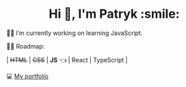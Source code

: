 <h1 align="center"> Hi 👋, I'm Patryk :smile:</h1>


👷‍♂️ I’m currently working on learning JavaScript.


👨‍🎓 Roadmap:


| ~~HTML~~ | ~~CSS~~ | **JS** 👈 | React | TypeScript |


💻 [My portfolio](https://my-portfolio-pr.netlify.app/)


